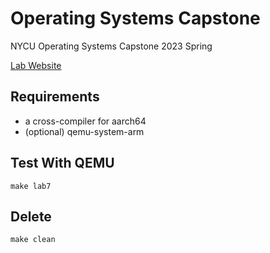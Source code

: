 # Operating Systems Capstone    
NYCU Operating Systems Capstone 2023 Spring

[Lab Website](https://oscapstone.github.io)

## Requirements

* a cross-compiler for aarch64
* (optional) qemu-system-arm

## Test With QEMU

```
make lab7
```

## Delete

```
make clean
```
